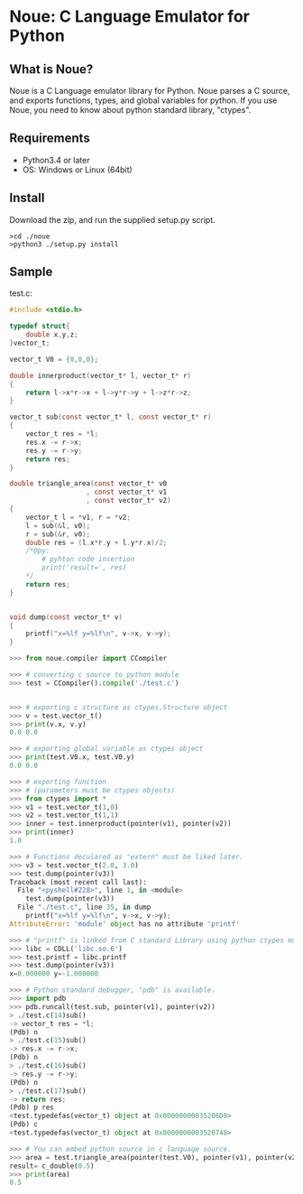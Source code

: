 
Noue: C Language Emulator for Python
=====================================



What is Noue?
-------------
  Noue is a C Language emulator library for Python.
  Noue parses a C source, and exports functions, types, and global variables for python.
  If you use Noue, you need to know about python standard library, "ctypes".



Requirements
------------
 * Python3.4 or later  
 * OS: Windows or Linux (64bit)  



Install
-------
  Download the zip, and run the supplied setup.py script.
```console
>cd ./noue
>python3 ./setup.py install
```




Sample
------

test.c:  
```c
#include <stdio.h>

typedef struct{
	double x,y,z;
}vector_t;

vector_t V0 = {0,0,0};

double innerproduct(vector_t* l, vector_t* r)
{
	return l->x*r->x + l->y*r->y + l->z*r->z;
}	

vector_t sub(const vector_t* l, const vector_t* r)
{
	vector_t res = *l;
	res.x -= r->x;
	res.y -= r->y;
	return res;
}

double triangle_area(const vector_t* v0
                   , const vector_t* v1
                   , const vector_t* v2)
{
	vector_t l = *v1, r = *v2;
	l = sub(&l, v0);
	r = sub(&r, v0);
	double res = (l.x*r.y + l.y*r.x)/2;
	/*@py:
		# pyhton code insertion 
		print('result=', res)
	*/
	return res;
}


void dump(const vector_t* v)
{
	printf("x=%lf y=%lf\n", v->x, v->y);
}
```


```python
>>> from noue.compiler import CCompiler

>>> # converting c source to python module
>>> test = CCompiler().compile('./test.c')


>>> # exporting c structure as ctypes.Structure object
>>> v = test.vector_t()
>>> print(v.x, v.y)
0.0 0.0

>>> # exporting global variable as ctypes object
>>> print(test.V0.x, test.V0.y)
0.0 0.0

>>> # exporting function
>>> # (parameters must be ctypes objects)
>>> from ctypes import *
>>> v1 = test.vector_t(1,0)
>>> v2 = test.vector_t(1,1)
>>> inner = test.innerproduct(pointer(v1), pointer(v2))
>>> print(inner)
1.0

>>> # Functions deculared as "extern" must be liked later.
>>> v3 = test.vector_t(2.0, 3.0)
>>> test.dump(pointer(v3))
Traceback (most recent call last):
  File "<pyshell#228>", line 1, in <module>
    test.dump(pointer(v3))
  File "./test.c", line 35, in dump
    printf("x=%lf y=%lf\n", v->x, v->y);
AttributeError: 'module' object has no attribute 'printf'

>>> # "printf" is linked from C standard Library using python ctypes module.
>>> libc = CDLL('libc.so.6')
>>> test.printf = libc.printf
>>> test.dump(pointer(v3))
x=0.000000 y=-1.000000

>>> # Python standard debugger, "pdb" is available.
>>> import pdb
>>> pdb.runcall(test.sub, pointer(v1), pointer(v2))
> ./test.c(14)sub()
-> vector_t res = *l;
(Pdb) n
> ./test.c(15)sub()
-> res.x -= r->x;
(Pdb) n
> ./test.c(16)sub()
-> res.y -= r->y;
(Pdb) n
> ./test.c(17)sub()
-> return res;
(Pdb) p res
<test.typedefas(vector_t) object at 0x00000000035206D8>
(Pdb) c
<test.typedefas(vector_t) object at 0x0000000003520748>

>>> # You can embed python source in c language source.
>>> area = test.triangle_area(pointer(test.V0), pointer(v1), pointer(v2))
result= c_double(0.5)
>>> print(area)
0.5

```





